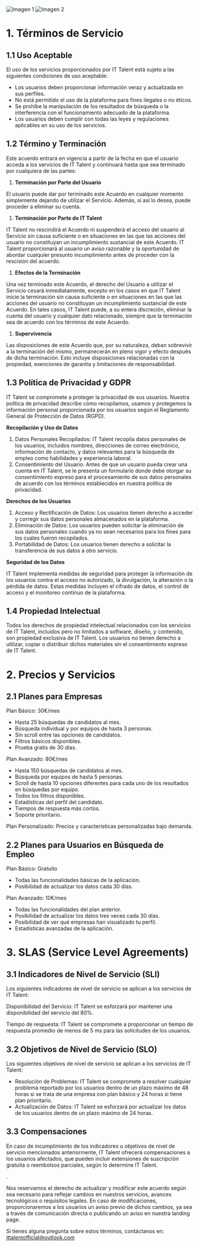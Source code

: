 ﻿<div style={{ display: 'flex' }}>
  <img src="/img/TalentLOGO.png" alt="Imagen 1" style={{ width: '50%', height: 'auto' }} />
  <img src="/img/USLOGO.png" alt="Imagen 2" style={{ width: '30%', height: '30%' }} />
</div>

# <a name="_x0ol9ac5ou8t"></a><a name="_3w47vc6c8s4m"></a>1. Términos de Servicio
## <a name="_flri5wcx5wy2"></a>**1.1 Uso Aceptable**
<a name="_8omdied3e5v9"></a>El uso de los servicios proporcionados por IT Talent está sujeto a las siguientes condiciones de uso aceptable:

- <a name="_usgl4st9x2"></a>Los usuarios deben proporcionar información veraz y actualizada en sus perfiles.
- <a name="_trl1q9hyaq2m"></a>No está permitido el uso de la plataforma para fines ilegales o no éticos.
- <a name="_ngewi3jsuz73"></a>Se prohíbe la manipulación de los resultados de búsqueda o la interferencia con el funcionamiento adecuado de la plataforma.
- <a name="_i09heb3b5frl"></a>Los usuarios deben cumplir con todas las leyes y regulaciones aplicables en su uso de los servicios.
## <a name="_53qp1j1csw1f"></a>**1.2 Término y Terminación**
Este acuerdo entrará en vigencia a partir de la fecha en que el usuario acceda a los servicios de IT Talent y continuará hasta que sea terminado por cualquiera de las partes:

1. **Terminación por Parte del Usuario**

El usuario puede dar por terminado este Acuerdo en cualquier momento simplemente dejando de utilizar el Servicio. Además, si así lo desea, puede proceder a eliminar su cuenta.

1. **Terminación por Parte de IT Talent**

IT Talent no rescindirá el Acuerdo ni suspenderá el acceso del usuario al Servicio sin causa suficiente o en situaciones en las que las acciones del usuario no constituyan un incumplimiento sustancial de este Acuerdo. IT Talent proporcionará al usuario un aviso razonable y la oportunidad de abordar cualquier presunto incumplimiento antes de proceder con la rescisión del acuerdo.

1. **Efectos de la Terminación**

Una vez terminado este Acuerdo, el derecho del Usuario a utilizar el Servicio cesará inmediatamente, excepto en los casos en que IT Talent inicie la terminación sin causa suficiente o en situaciones en las que las acciones del usuario no constituyan un incumplimiento sustancial de este Acuerdo. En tales casos, IT Talent puede, a su entera discreción, eliminar la cuenta del usuario y cualquier dato relacionado, siempre que la terminación sea de acuerdo con los términos de este Acuerdo.

1. **Supervivencia**

<a name="_gupq0zvcbcfs"></a>Las disposiciones de este Acuerdo que, por su naturaleza, deban sobrevivir a la terminación del mismo, permanecerán en pleno vigor y efecto después de dicha terminación. Esto incluye disposiciones relacionadas con la propiedad, exenciones de garantía y limitaciones de responsabilidad.


## <a name="_d7axia8k5b5c"></a>**1.3 Política de Privacidad y GDPR** 
<a name="_50ltirm3841u"></a>IT Talent se compromete a proteger la privacidad de sus usuarios. Nuestra política de privacidad describe cómo recopilamos, usamos y protegemos la información personal proporcionada por los usuarios según el Reglamento General de Protección de Datos (RGPD).

**Recopilación y Uso de Datos**

1. Datos Personales Recopilados: IT Talent recopila datos personales de los usuarios, incluidos nombres, direcciones de correo electrónico, información de contacto, y datos relevantes para la búsqueda de empleo como habilidades y experiencia laboral.
1. Consentimiento del Usuario: Antes de que un usuario pueda crear una cuenta en IT Talent, se le presenta un formulario donde debe otorgar su consentimiento expreso para el procesamiento de sus datos personales de acuerdo con los términos establecidos en nuestra política de privacidad.

<a name="_ehwo2qbnp78"></a>**Derechos de los Usuarios**

1. Acceso y Rectificación de Datos: Los usuarios tienen derecho a acceder y corregir sus datos personales almacenados en la plataforma.
1. Eliminación de Datos: Los usuarios pueden solicitar la eliminación de sus datos personales cuando ya no sean necesarios para los fines para los cuales fueron recopilados.
1. Portabilidad de Datos: Los usuarios tienen derecho a solicitar la transferencia de sus datos a otro servicio.

**Seguridad de los Datos**

<a name="_nfo0i5swgg8y"></a>IT Talent implementa medidas de seguridad para proteger la información de los usuarios contra el acceso no autorizado, la divulgación, la alteración o la pérdida de datos. Estas medidas incluyen el cifrado de datos, el control de acceso y el monitoreo continuo de la plataforma.


## <a name="_32500oae7ow5"></a>**1.4 Propiedad Intelectual**
<a name="_x7qr7qob7evi"></a>Todos los derechos de propiedad intelectual relacionados con los servicios de IT Talent, incluidos pero no limitados a software, diseño, y contenido, son propiedad exclusiva de IT Talent. Los usuarios no tienen derecho a utilizar, copiar o distribuir dichos materiales sin el consentimiento expreso de IT Talent.



# <a name="_wj2b1byxl6m1"></a>2. Precios y Servicios
## <a name="_w8hc7g8g1tm2"></a>**2.1 Planes para Empresas**
<a name="_pwi1srhug83l"></a>Plan Básico: 30€/mes

- <a name="_sxr40vzdkpt6"></a>Hasta 25 búsquedas de candidatos al mes.
- <a name="_wcz6szahqesc"></a>Búsqueda individual y por equipos de hasta 3 personas.
- <a name="_rk4ck1q2lees"></a>Sin scroll entre las opciones de candidatos.
- <a name="_l07evzcayi5u"></a>Filtros básicos disponibles.
- <a name="_nssi35u6xjjk"></a>Prueba gratis de 30 días.

<a name="_xnfvqtk3i85b"></a>Plan Avanzado: 80€/mes

- <a name="_9g3ufnkdkjt0"></a>Hasta 150 búsquedas de candidatos al mes.
- <a name="_b1hqp8bz56kw"></a>Búsqueda por equipos de hasta 5 personas.
- <a name="_9mzgkpx6hhbt"></a>Scroll de hasta 10 opciones diferentes para cada uno de los resultados en búsquedas por equipo.
- <a name="_nv7bhvref0xv"></a>Todos los filtros disponibles.
- <a name="_voiut4jahddn"></a>Estadísticas del perfil del candidato.
- <a name="_xf1mt7167i8"></a>Tiempos de respuesta más cortos.
- <a name="_m4g0iibhsa16"></a>Soporte prioritario.

<a name="_a03e5s3ubhfq"></a>Plan Personalizado: Precios y características personalizadas bajo demanda.


## <a name="_x0dgzvjnpc3d"></a>**2.2 Planes para Usuarios en Búsqueda de Empleo**
<a name="_gnzg8dp3lmwz"></a>Plan Básico: Gratuito

- <a name="_760wlm5fvdt0"></a>Todas las funcionalidades básicas de la aplicación.
- <a name="_ip4sx3b23obx"></a>Posibilidad de actualizar los datos cada 30 días.

<a name="_gqs0n8rn70tu"></a>Plan Avanzado: 10€/mes

- <a name="_58gfhr552k7b"></a>Todas las funcionalidades del plan anterior.
- <a name="_tf3uw1j9f3wb"></a>Posibilidad de actualizar los datos tres veces cada 30 días.
- <a name="_v850zuc4e2im"></a>Posibilidad de ver qué empresas han visualizado tu perfil.
- <a name="_r8n72f7y5wa4"></a>Estadísticas avanzadas de la aplicación.
# <a name="_abvryauyv25q"></a>3. SLAS (Service Level Agreements)
## <a name="_aa6nfus4j9eo"></a>**3.1 Indicadores de Nivel de Servicio (SLI)**
<a name="_8m4rija4b8vx"></a>Los siguientes indicadores de nivel de servicio se aplican a los servicios de IT Talent:

<a name="_j6e03t4ioezn"></a>Disponibilidad del Servicio: IT Talent se esforzará por mantener una disponibilidad del servicio del 80%.

<a name="_xtw3vwnwkgao"></a>Tiempo de respuesta: IT Talent se compromete a proporcionar un tiempo de respuesta promedio de menos de 5 ms para las solicitudes de los usuarios.
## <a name="_da67ed6eb8im"></a>**3.2 Objetivos de Nivel de Servicio (SLO)**
<a name="_4on2jpjoqgk"></a>Los siguientes objetivos de nivel de servicio se aplican a los servicios de IT Talent:

- <a name="_xit0yu61tijr"></a>Resolución de Problemas: IT Talent se compromete a resolver cualquier problema reportado por los usuarios dentro de un plazo máximo de 48 horas si se trata de una empresa con plan básico y 24 horas si tiene plan prioritario.
- <a name="_e7kuo9tug6ee"></a>Actualización de Datos: IT Talent se esforzará por actualizar los datos de los usuarios dentro de un plazo máximo de 24 horas.
## <a name="_boh4i8e8l53v"></a>**3.3 Compensaciones**
<a name="_u9rfa5arlsen"></a>En caso de incumplimiento de los indicadores u objetivos de nivel de servicio mencionados anteriormente, IT Talent ofrecerá compensaciones a los usuarios afectados, que pueden incluir extensiones de suscripción gratuita o reembolsos parciales, según lo determine IT Talent.

.

Nos reservamos el derecho de actualizar y modificar este acuerdo según sea necesario para reflejar cambios en nuestros servicios, avances tecnológicos o requisitos legales. En caso de modificaciones, proporcionaremos a los usuarios un aviso previo de dichos cambios, ya sea a través de comunicación directa o publicando un aviso en nuestra landing page.


Si tienes alguna pregunta sobre estos términos, contáctanos en: ittalentofficial@outlook.com

